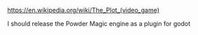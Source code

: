 https://en.wikipedia.org/wiki/The_Plot_(video_game)

I should release the Powder Magic engine as a plugin for godot